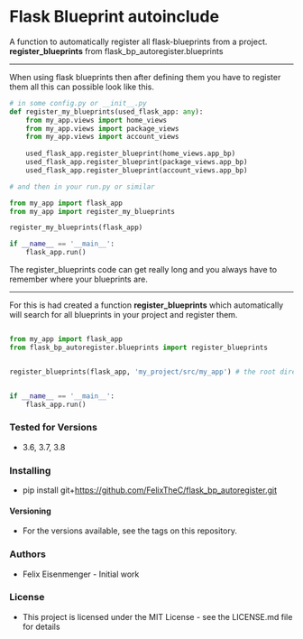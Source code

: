 # Flask Blueprint autoinclude
A function to automatically register all flask-blueprints from a project.
<br>__register_blueprints__ from flask_bp_autoregister.blueprints

---
When using flask blueprints then after defining them you have to register them all this can possible look like this.
```python
# in some config.py or __init__.py
def register_my_blueprints(used_flask_app: any):
    from my_app.views import home_views
    from my_app.views import package_views
    from my_app.views import account_views
    
    used_flask_app.register_blueprint(home_views.app_bp)
    used_flask_app.register_blueprint(package_views.app_bp)
    used_flask_app.register_blueprint(account_views.app_bp) 

# and then in your run.py or similar

from my_app import flask_app
from my_app import register_my_blueprints

register_my_blueprints(flask_app)

if __name__ == '__main__':
    flask_app.run()

```
The register_blueprints code can get really long and you always have to remember where your blueprints are.

---

For this is had created a function __register_blueprints__ which automatically will search for all blueprints in your project and register them.
```python

from my_app import flask_app
from flask_bp_autoregister.blueprints import register_blueprints


register_blueprints(flask_app, 'my_project/src/my_app') # the root directory under which all blueprints are created


if __name__ == '__main__':
    flask_app.run()

```

### Tested for Versions
- 3.6, 3.7, 3.8

### Installing

- pip install git+https://github.com/FelixTheC/flask_bp_autoregister.git

#### Versioning
- For the versions available, see the tags on this repository.

### Authors
- Felix Eisenmenger - Initial work 

### License
- This project is licensed under the MIT License - see the LICENSE.md file for details
